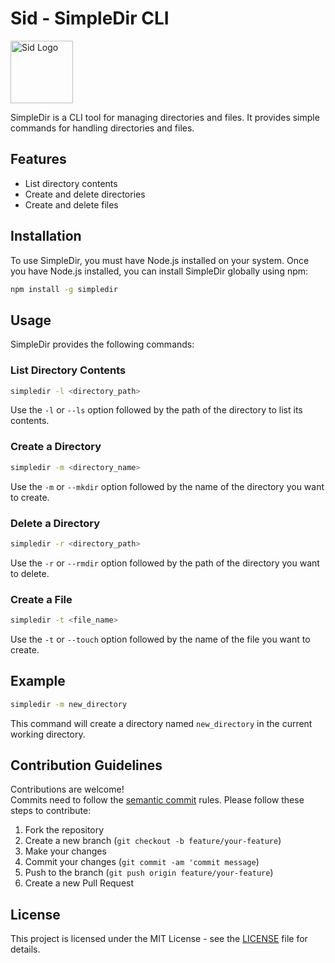# Sid - SimpleDir CLI

<img src="https://cdn.discordapp.com/attachments/1078480166457725048/1237124742696402944/karxem_a_logo_on_white_background_sid_from_ice_age_2d936c3c-3b46-4a47-b7b7-e4b48e33bc2c.png?ex=663a81b3&is=66393033&hm=49eb2588a9e360b490e30b19767eb7677ddcab5edfd679faaa6b788d581a0acb&" alt="Sid Logo" width="100" height="100">

SimpleDir is a CLI tool for managing directories and files.
It provides simple commands for handling directories and files.

## Features

- List directory contents
- Create and delete directories
- Create and delete files

## Installation

To use SimpleDir, you must have Node.js installed on your system. Once you have Node.js installed, you can install SimpleDir globally using npm:

```bash
npm install -g simpledir
```

## Usage

SimpleDir provides the following commands:

### List Directory Contents

```bash
simpledir -l <directory_path>
```

Use the `-l` or `--ls` option followed by the path of the directory to list its contents.

### Create a Directory

```bash
simpledir -m <directory_name>
```

Use the `-m` or `--mkdir` option followed by the name of the directory you want to create.

### Delete a Directory

```bash
simpledir -r <directory_path>
```

Use the `-r` or `--rmdir` option followed by the path of the directory you want to delete.

### Create a File

```bash
simpledir -t <file_name>
```

Use the `-t` or `--touch` option followed by the name of the file you want to create.

## Example

```bash
simpledir -m new_directory
```

This command will create a directory named `new_directory` in the current working directory.

## Contribution Guidelines

Contributions are welcome! <br>
Commits need to follow the [semantic commit](https://www.conventionalcommits.org/en/v1.0.0/) rules. Please follow these steps to contribute:

1. Fork the repository
2. Create a new branch (`git checkout -b feature/your-feature`)
3. Make your changes
4. Commit your changes (`git commit -am 'commit message`)
5. Push to the branch (`git push origin feature/your-feature`)
6. Create a new Pull Request

## License

This project is licensed under the MIT License - see the [LICENSE](https://github.com/Karxem/simpledir-cli/blob/main/LICENSE) file for details.
